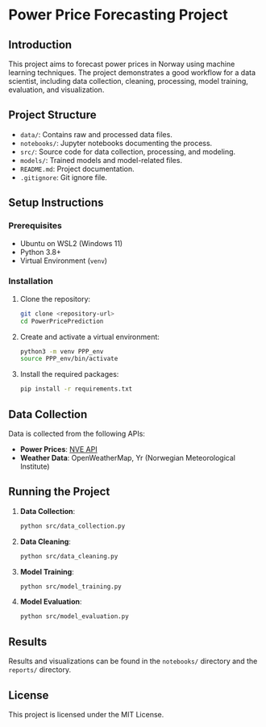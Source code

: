 # Power Price Forecasting Project

## Introduction
This project aims to forecast power prices in Norway using machine learning techniques. The project demonstrates a good workflow for a data scientist, including data collection, cleaning, processing, model training, evaluation, and visualization.

## Project Structure
- `data/`: Contains raw and processed data files.
- `notebooks/`: Jupyter notebooks documenting the process.
- `src/`: Source code for data collection, processing, and modeling.
- `models/`: Trained models and model-related files.
- `README.md`: Project documentation.
- `.gitignore`: Git ignore file.

## Setup Instructions

### Prerequisites
- Ubuntu on WSL2 (Windows 11)
- Python 3.8+
- Virtual Environment (`venv`)

### Installation
1. Clone the repository:
    ```sh
    git clone <repository-url>
    cd PowerPricePrediction
    ```

2. Create and activate a virtual environment:
    ```sh
    python3 -m venv PPP_env
    source PPP_env/bin/activate
    ```

3. Install the required packages:
    ```sh
    pip install -r requirements.txt
    ```

## Data Collection
Data is collected from the following APIs:
- **Power Prices**: [NVE API](https://api.nve.no/doc/)
- **Weather Data**: OpenWeatherMap, Yr (Norwegian Meteorological Institute)

## Running the Project
1. **Data Collection**:
    ```sh
    python src/data_collection.py
    ```

2. **Data Cleaning**:
    ```sh
    python src/data_cleaning.py
    ```

3. **Model Training**:
    ```sh
    python src/model_training.py
    ```

4. **Model Evaluation**:
    ```sh
    python src/model_evaluation.py
    ```

## Results
Results and visualizations can be found in the `notebooks/` directory and the `reports/` directory.

## License
This project is licensed under the MIT License.
